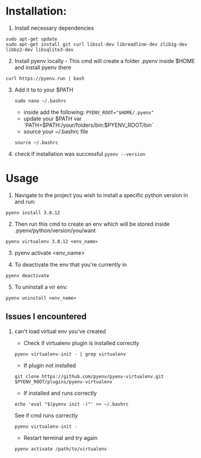 # Installation:

1. Install necessary dependencies

```shell
sudo apt-get update
sudo apt-get install git curl libssl-dev libreadline-dev zlib1g-dev libbz2-dev libsqlite3-dev
```

2. Install pyenv locally - This cmd will create a folder .pyenv inside $HOME and install pyenv there
```shell
curl https://pyenv.run | bash
```

3. Add it to to your $PATH 

    ```shell
    sudo nano ~/.bashrc
    ```
    - inside add the following: 
    `PYENV_ROOT="$HOME/.pyenv"`
    - update your $PATH var
    `PATH=$PATH:/your/folders/bin:$PYENV_ROOT/bin`
    - source your ~/.bashrc file
    ```shell
    source ~/.bashrc
    ```
4. check if installation was successful `pyenv --version`

# Usage

1. Navigate to the project you wish to install a specific python version in and run:
```shell
pyenv install 3.8.12
```
2. Then run this cmd to create an env which will be stored inside .pyenv/python/version/you/want
```shell
pyenv virtualenv 3.8.12 <env_name>
```
3. pyenv activate <env_name>

4. To deactivate the env that you're currently in 
```shell
pyenv deactivate
```
5. To uninstall a vir env:
```shell
pyenv uninstall <env_name>
```

## Issues I encountered 

1. can't load virtual env you've created 

    - Check if virtualenv plugin is installed correctly
    ```shell
    pyenv virtualenv-init - | grep virtualenv
    ```
    - If plugin not installed
    ```shell
    git clone https://github.com/pyenv/pyenv-virtualenv.git $PYENV_ROOT/plugins/pyenv-virtualenv
    ```
    - If installed and runs correctly 
    ```shell
    echo 'eval "$(pyenv init -)"' >> ~/.bashrc
    ```
    See if cmd runs correctly
    ```shell
    pyenv virtualenv-init -
    ```
    - Restart terminal and try again
    ```shell
    pyenv activate /path/to/virtualenv
    ```